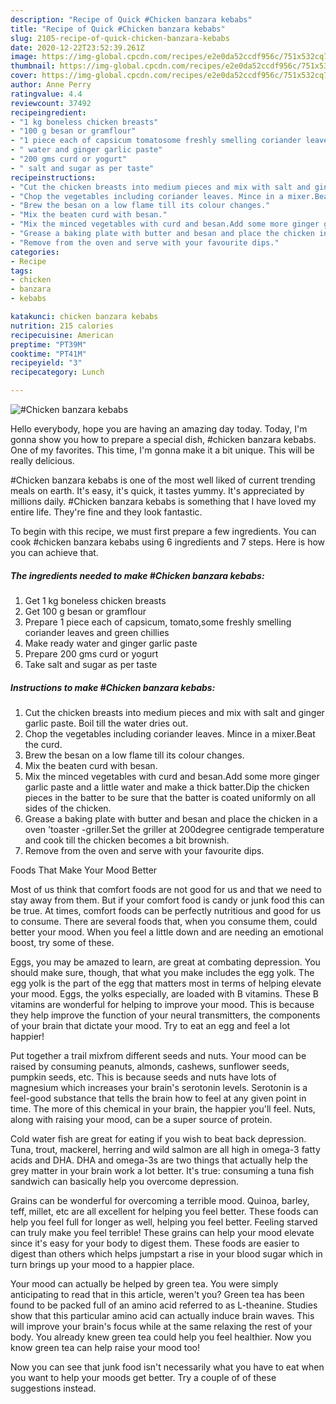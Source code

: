 ```yaml
---
description: "Recipe of Quick #Chicken banzara kebabs"
title: "Recipe of Quick #Chicken banzara kebabs"
slug: 2105-recipe-of-quick-chicken-banzara-kebabs
date: 2020-12-22T23:52:39.261Z
image: https://img-global.cpcdn.com/recipes/e2e0da52ccdf956c/751x532cq70/chicken-banzara-kebabs-recipe-main-photo.jpg
thumbnail: https://img-global.cpcdn.com/recipes/e2e0da52ccdf956c/751x532cq70/chicken-banzara-kebabs-recipe-main-photo.jpg
cover: https://img-global.cpcdn.com/recipes/e2e0da52ccdf956c/751x532cq70/chicken-banzara-kebabs-recipe-main-photo.jpg
author: Anne Perry
ratingvalue: 4.4
reviewcount: 37492
recipeingredient:
- "1 kg boneless chicken breasts"
- "100 g besan or gramflour"
- "1 piece each of capsicum tomatosome freshly smelling coriander leaves and green chillies"
- " water and ginger garlic paste"
- "200 gms curd or yogurt"
- " salt and sugar as per taste"
recipeinstructions:
- "Cut the chicken breasts into medium pieces and mix with salt and ginger garlic paste. Boil till the water dries out."
- "Chop the vegetables including coriander leaves. Mince in a mixer.Beat the curd."
- "Brew the besan on a low flame till its colour changes."
- "Mix the beaten curd with besan."
- "Mix the minced vegetables with curd and besan.Add some more ginger garlic paste and a little water and make a thick batter.Dip the chicken pieces in the batter to be sure that the batter is coated uniformly on all sides of the chicken."
- "Grease a baking plate with butter and besan and place the chicken in a oven &#39;toaster -griller.Set the griller at 200degree centigrade temperature and cook till the chicken becomes a bit brownish."
- "Remove from the oven and serve with your favourite dips."
categories:
- Recipe
tags:
- chicken
- banzara
- kebabs

katakunci: chicken banzara kebabs 
nutrition: 215 calories
recipecuisine: American
preptime: "PT39M"
cooktime: "PT41M"
recipeyield: "3"
recipecategory: Lunch

---
```



![#Chicken banzara kebabs](https://img-global.cpcdn.com/recipes/e2e0da52ccdf956c/751x532cq70/chicken-banzara-kebabs-recipe-main-photo.jpg)

Hello everybody, hope you are having an amazing day today. Today, I'm gonna show you how to prepare a special dish, #chicken banzara kebabs. One of my favorites. This time, I'm gonna make it a bit unique. This will be really delicious.



#Chicken banzara kebabs is one of the most well liked of current trending meals on earth. It's easy, it's quick, it tastes yummy. It's appreciated by millions daily. #Chicken banzara kebabs is something that I have loved my entire life. They're fine and they look fantastic.


To begin with this recipe, we must first prepare a few ingredients. You can cook #chicken banzara kebabs using 6 ingredients and 7 steps. Here is how you can achieve that.

<!--inarticleads1-->

##### The ingredients needed to make #Chicken banzara kebabs:

1. Get 1 kg boneless chicken breasts
1. Get 100 g besan or gramflour
1. Prepare 1 piece each of capsicum, tomato,some freshly smelling coriander leaves and green chillies
1. Make ready  water and ginger garlic paste
1. Prepare 200 gms curd or yogurt
1. Take  salt and sugar as per taste




<!--inarticleads2-->

##### Instructions to make #Chicken banzara kebabs:

1. Cut the chicken breasts into medium pieces and mix with salt and ginger garlic paste. Boil till the water dries out.
1. Chop the vegetables including coriander leaves. Mince in a mixer.Beat the curd.
1. Brew the besan on a low flame till its colour changes.
1. Mix the beaten curd with besan.
1. Mix the minced vegetables with curd and besan.Add some more ginger garlic paste and a little water and make a thick batter.Dip the chicken pieces in the batter to be sure that the batter is coated uniformly on all sides of the chicken.
1. Grease a baking plate with butter and besan and place the chicken in a oven &#39;toaster -griller.Set the griller at 200degree centigrade temperature and cook till the chicken becomes a bit brownish.
1. Remove from the oven and serve with your favourite dips.




Foods That Make Your Mood Better


Most of us think that comfort foods are not good for us and that we need to stay away from them. But if your comfort food is candy or junk food this can be true. At times, comfort foods can be perfectly nutritious and good for us to consume. There are several foods that, when you consume them, could better your mood. When you feel a little down and are needing an emotional boost, try some of these.

Eggs, you may be amazed to learn, are great at combating depression. You should make sure, though, that what you make includes the egg yolk. The egg yolk is the part of the egg that matters most in terms of helping elevate your mood. Eggs, the yolks especially, are loaded with B vitamins. These B vitamins are wonderful for helping to improve your mood. This is because they help improve the function of your neural transmitters, the components of your brain that dictate your mood. Try to eat an egg and feel a lot happier!

Put together a trail mixfrom different seeds and nuts. Your mood can be raised by consuming peanuts, almonds, cashews, sunflower seeds, pumpkin seeds, etc. This is because seeds and nuts have lots of magnesium which increases your brain's serotonin levels. Serotonin is a feel-good substance that tells the brain how to feel at any given point in time. The more of this chemical in your brain, the happier you'll feel. Nuts, along with raising your mood, can be a super source of protein.

Cold water fish are great for eating if you wish to beat back depression. Tuna, trout, mackerel, herring and wild salmon are all high in omega-3 fatty acids and DHA. DHA and omega-3s are two things that actually help the grey matter in your brain work a lot better. It's true: consuming a tuna fish sandwich can basically help you overcome depression. 

Grains can be wonderful for overcoming a terrible mood. Quinoa, barley, teff, millet, etc are all excellent for helping you feel better. These foods can help you feel full for longer as well, helping you feel better. Feeling starved can truly make you feel terrible! These grains can help your mood elevate since it's easy for your body to digest them. These foods are easier to digest than others which helps jumpstart a rise in your blood sugar which in turn brings up your mood to a happier place.

Your mood can actually be helped by green tea. You were simply anticipating to read that in this article, weren't you? Green tea has been found to be packed full of an amino acid referred to as L-theanine. Studies show that this particular amino acid can actually induce brain waves. This will improve your brain's focus while at the same relaxing the rest of your body. You already knew green tea could help you feel healthier. Now you know green tea can help raise your mood too!

Now you can see that junk food isn't necessarily what you have to eat when you want to help your moods get better. Try  a  couple of  of  these  suggestions  instead.


